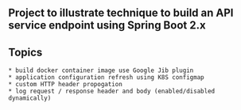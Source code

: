 ## Project to illustrate technique to build an API service endpoint using Spring Boot 2.x

## Topics
	* build docker container image use Google Jib plugin
	* application configuration refresh using K8S configmap
	* custom HTTP header propogation
	* log request / response header and body (enabled/disabled dynamically)



